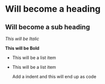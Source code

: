 Will become a heading
==============

Will become a sub heading
--------------

*This will be Italic*

**This will be Bold**

- This will be a list item
- This will be a list item

    Add a indent and this will end up as code
	